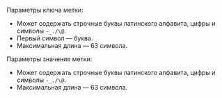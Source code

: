 Параметры ключа метки:

  * Может содержать строчные буквы латинского алфавита, цифры и символы `-_./\@`.
  * Первый символ — буква.
  * Максимальная длина — 63 символа.

Параметры значения метки:

  * Может содержать строчные буквы латинского алфавита, цифры и символы `-_./\@`.
  * Максимальная длина — 63 символа.